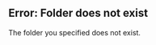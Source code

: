 ﻿Error: Folder does not exist
----------------------------

The folder you specified does not exist.